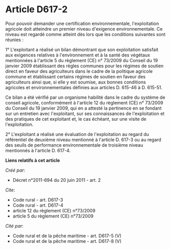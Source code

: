 # Article D617-2

Pour pouvoir demander une certification environnementale, l'exploitation agricole doit atteindre un premier niveau d'exigence
environnementale. Ce niveau est regardé comme atteint dès lors que les conditions suivantes sont réunies : 

1° L'exploitant a réalisé un bilan démontrant que son exploitation satisfait aux exigences relatives à l'environnement et à
la santé des végétaux mentionnées à l'article 5 du règlement (CE) n° 73/2009 du Conseil du 19 janvier 2009 établissant des
règles communes pour les régimes de soutien direct en faveur des agriculteurs dans le cadre de la politique agricole commune
et établissant certains régimes de soutien en faveur des agriculteurs ainsi que, si elle y est soumise, aux bonnes conditions
agricoles et environnementales définies aux articles D. 615-46 à D. 615-51. 

Ce bilan a été vérifié par un organisme habilité dans le cadre du système de conseil agricole, conformément à l'article 12 du
règlement (CE) n° 73/2009 du Conseil du 19 janvier 2009, qui en a attesté la pertinence en se fondant sur un entretien avec
l'exploitant, sur ses connaissances de l'exploitation et des pratiques de cet exploitant et, le cas échéant, sur une visite
de l'exploitation. 

2° L'exploitant a réalisé une évaluation de l'exploitation au regard du référentiel de deuxième niveau mentionné à l'article
D. 617-3 ou au regard des seuils de performance environnementale de troisième niveau mentionnés à l'article D. 617-4.

**Liens relatifs à cet article**

_Créé par_:

  - Décret n°2011-694 du 20 juin 2011 - art. 2

_Cite_:

  - Code rural - art. D617-3
  - Code rural - art. D617-4
  - article 12 du règlement (CE) n°73/2009
  - article 5 du règlement (CE) n°73/2009

_Cité par_:

  - Code rural et de la pêche maritime - art. D617-5 (V)
  - Code rural et de la pêche maritime - art. D617-8 (V)
